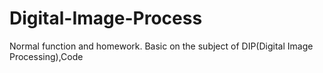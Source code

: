 # Digital-Image-Process
Normal function and homework.
Basic on the subject of DIP(Digital Image Processing),Code
